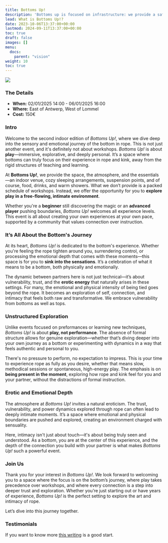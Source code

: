 ```yaml
---
title: Bottoms Up!
description: 'Bottoms up is focused on infrastructure: we provide a safe-ish space, stuff to eat and drink. Suspension points. A sound-system. Water and power, toilets and warm showers.'
lead: What is Bottoms Up!?
date: 2023-10-06T13:37:00+00:00
lastmod: 2024-09-11T13:37:00+00:00
toc: true
draft: false
images: []
menu: 
  docs:
    parent: "vision"
weight: 10
toc: true
---
```


![](/images/bu-temp.png)

### The Details

* **When:** 02/01/2025 14:00 - 06/01/2025 16:00 
* **Where:** East of Antwerp, West of Lommel
* **Cost:** 150€

### Intro

Welcome to the second indoor edition of _Bottoms Up!_, where we dive deep into the sensory and emotional journey of the bottom in rope. This is not just another event, and it's definitely not about workshops. _Bottoms Up!_ is about **play**—immersive, explorative, and deeply personal. It’s a space where bottoms can truly focus on their experience in rope and kink, away from the rigid structures of teaching and learning.

At **Bottoms Up!**, we provide the space, the atmosphere, and the essentials—an indoor venue, cozy sleeping arrangements, suspension points, and of course, food, drinks, and warm showers. What we don’t provide is a packed schedule of workshops. Instead, we offer the opportunity for you to **explore play in a free-flowing, intimate environment**.

Whether you're a **beginner** still discovering the magic or an **advanced player** pushing boundaries, _Bottoms Up!_ welcomes all experience levels. This event is all about creating your own experiences at your own pace, supported by a community that values connection over instruction.

### It’s All About the Bottom's Journey

At its heart, _Bottoms Up!_ is dedicated to the bottom's experience. Whether you're feeling the rope tighten around you, surrendering control, or processing the emotional depth that comes with these moments—this space is for you to **sink into the sensations**. It’s a celebration of what it means to be a bottom, both physically and emotionally.

The dynamic between partners here is not just technical—it’s about vulnerability, trust, and the **erotic energy** that naturally arises in these settings. For many, the emotional and physical intensity of being tied goes beyond the rope. It becomes an exploration of self, connection, and intimacy that feels both raw and transformative. We embrace vulnerability from bottoms as well as tops.

### Unstructured Exploration

Unlike events focused on preformances or learning new techniques, _Bottoms Up!_ is about **play, not performance**. The absence of formal structure allows for genuine exploration—whether that’s diving deeper into your own journey as a bottom or experimenting with dynamics in a way that feels authentic and personal to you.

There's no pressure to perform, no expectation to impress. This is your time to experience rope as fully as you desire, whether that means slow, methodical sessions or spontaneous, high-energy play. The emphasis is on **being present in the moment**, exploring how rope and kink feel for you and your partner, without the distractions of formal instruction.

### Erotic and Emotional Depth

The atmosphere at _Bottoms Up!_ invites a natural eroticism. The trust, vulnerability, and power dynamics explored through rope can often lead to deeply intimate moments. It’s a space where emotional and physical boundaries are pushed and explored, creating an environment charged with sensuality.

Here, intimacy isn't just about touch—it's about being truly seen and understood. As a bottom, you are at the center of this experience, and the depth of the connection you build with your partner is what makes _Bottoms Up!_ such a powerful event.

### Join Us

Thank you for your interest in _Bottoms Up!_. We look forward to welcoming you to a space where the focus is on the bottom’s journey, where play takes precedence over workshops, and where every connection is a step into deeper trust and exploration. Whether you’re just starting out or have years of experience, _Bottoms Up!_ is the perfect setting to explore the art and intimacy of rope.

Let’s dive into this journey together.

### Testimonials
If you want to know more [this writing](https://fetlife.com/users/9272860/posts/10433585) is a good start.
